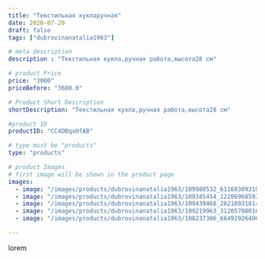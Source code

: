 ```yaml
---
title: "Текстильная кукларучная"
date: 2020-07-20
draft: false
tags: ["dubrovinanatalia1963"]

# meta description
description : "Текстильная кукла,ручная работа,высота28 см"

# product Price
price: "3000"
priceBefore: "3600.0"

# Product Short Description
shortDescription: "Текстильная кукла,ручная работа,высота28 см"

#product ID
productID: "CC4DBqxHfAB"

# type must be "products"
type: "products"

# product Images
# first image will be shown in the product page
images:
  - image: "/images/products/dubrovinanatalia1963/109988532_611603093107903_9165879779119016824_n.jpg"
  - image: "/images/products/dubrovinanatalia1963/109345454_122069685937480_2470475589741803627_n.jpg"
  - image: "/images/products/dubrovinanatalia1963/109439468_2821093181447808_739541748197069069_n.jpg"
  - image: "/images/products/dubrovinanatalia1963/109219963_312057080169434_3640363895721503785_n.jpg"
  - image: "/images/products/dubrovinanatalia1963/108237306_664929264061991_7825713234600559189_n.jpg"

---
```

lorem
